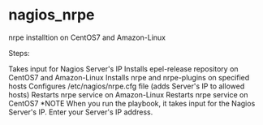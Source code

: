 # nagios_nrpe

nrpe installtion on CentOS7 and Amazon-Linux

Steps:

Takes input for Nagios Server's IP
Installs epel-release repository on CentOS7 and Amazon-Linux
Installs nrpe and nrpe-plugins on specified hosts
Configures /etc/nagios/nrpe.cfg file (adds Server's IP to allowed hosts)
Restarts nrpe service on Amazon-Linux
Restarts nrpe service on CentOS7
*NOTE When you run the playbook, it takes input for the Nagios Server's IP. Enter your Server's IP address.
